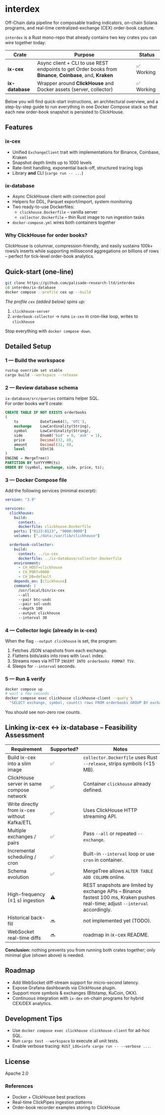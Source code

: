 # interdex

Off-Chain data pipeline for composable trading indicators, on-chain Solana programs, and real-time centralized-exchange (CEX) order-book capture.

`interdex` is a Rust mono-repo that already contains two key crates you can wire together today:

| Crate            | Purpose                                                         | Status |
|------------------|-----------------------------------------------------------------|--------|
| **ix-cex**       | Async client + CLI to use REST endpoints to get Order books from **Binance**, **Coinbase**, and, **Kraken** | ✅  Working |
| **ix-database**  | Wrapper around **ClickHouse** and Docker assets (server, collector) | ✅  Working |

Below you will find quick-start instructions, an architectural overview, and a step-by-step guide to run everything in one Docker Compose stack so that each new order-book snapshot is persisted to ClickHouse.

## Features

### ix-cex

* Unified `ExchangeClient` trait with implementations for Binance, Coinbase, Kraken  
* Snapshot depth limits up to 1000 levels  
* Rate-limit handling, exponential back-off, structured tracing logs  
* Library **and** CLI (`cargo run -- ...`)  

### ix-database

* Async ClickHouse client with connection pool  
* Helpers for DDL, Parquet export/import, system monitoring  
* Two ready-to-use Dockerfiles:  
  * `clickhouse.Dockerfile` – vanilla server  
  * `collector.Dockerfile` – thin Rust image to run ingestion tasks  
* `docker-compose.yml` wires both containers together

### Why ClickHouse for order books?

ClickHouse is columnar, compression-friendly, and easily sustains 100k+ rows/s inserts while supporting millisecond aggregations on billions of rows – perfect for tick-level order-book analytics.

## Quick-start (one-line)

```bash
git clone https://github.com/palisade-research-ltd/interdex
cd interdex/ix-database
docker compose --profile cex up --build
```

*The profile `cex` (added below) spins up:*

1. `clickhouse-server`
2. `orderbook-collector` → runs `ix-cex` in cron-like loop, writes to `clickhouse`

Stop everything with `docker compose down`.

## Detailed Setup

### 1 — Build the workspace

```bash
rustup override set stable
cargo build --workspace --release
```

### 2 — Review database schema

`ix-database/src/queries` contains helper SQL.  
For order books we'll create:

```sql
CREATE TABLE IF NOT EXISTS orderbooks
(
    ts          DateTime64(3, 'UTC'),
    exchange    LowCardinality(String),
    symbol      LowCardinality(String),
    side        Enum8('bid' = 0, 'ask' = 1),
    price       Decimal(32, 8),
    amount      Decimal(32, 8),
    level       UInt16
)
ENGINE = MergeTree()
PARTITION BY toYYYYMM(ts)
ORDER BY (symbol, exchange, side, price, ts);
```

### 3 — Docker Compose file

Add the following services (minimal excerpt):

```yaml
version: "3.9"

services:
  clickhouse:
    build:
      context: .
      dockerfile: clickhouse.Dockerfile
    ports: ["8123:8123", "9000:9000"]
    volumes: ["./data:/var/lib/clickhouse"]

  orderbook-collector:
    build:
      context: ../ix-cex
      dockerfile: ../ix-database/collector.Dockerfile
    environment:
      - CH_HOST=clickhouse
      - CH_PORT=9000
      - CH_DB=default
    depends_on: [clickhouse]
    command: |
      /usr/local/bin/ix-cex
      --all
      --pair btc-usdc
      --pair sol-usdc
      --depth 100
      --output clickhouse
      --interval 30
```

### 4 — Collector logic (already in ix-cex)

When the flag `--output clickhouse` is set, the program:

1. Fetches JSON snapshots from each exchange.  
2. Flattens bids/asks into rows with `level` index.  
3. Streams rows via HTTP `INSERT INTO orderbooks FORMAT TSV`.  
4. Sleeps for `--interval` seconds.

### 5 — Run & verify

```bash
docker compose up
# wait a few seconds ...
docker compose exec clickhouse clickhouse-client --query \
  "SELECT exchange, symbol, count() rows FROM orderbooks GROUP BY exchange, symbol;"
```

You should see non-zero row counts.

## Linking ix-cex ↔ ix-database – Feasibility Assessment

| Requirement                                               | Supported? | Notes |
|-----------------------------------------------------------|------------|-------|
| Build ix-cex into a slim image                            | ✅          | `collector.Dockerfile` uses Rust `--release`, strips symbols (<15 MB). |
| ClickHouse server in same compose network                 | ✅          | Container `clickhouse` already defined. |
| Write directly from ix-cex without Kafka/ETL              | ✅          | Uses ClickHouse HTTP streaming API. |
| Multiple exchanges / pairs                                | ✅          | Pass `--all` or repeated `--exchange`. |
| Incremental scheduling / cron                             | ✅          | Built-in `--interval` loop or use `cron` in container. |
| Schema evolution                                          | ✅          | MergeTree allows `ALTER TABLE ADD COLUMN` online. |
| High-frequency (≤1 s) ingestion                           | ⚠️          | REST snapshots are limited by exchange APIs – Binance fastest 100 ms, Kraken pushes real-time; adjust `--interval` accordingly. |
| Historical back-fill                                      | 🔜         | not implemented yet (TODO). |
| WebSocket real-time diffs                                 | 🔜         | roadmap in ix-cex README. |

**Conclusion:** nothing prevents you from running both crates together; only minimal glue (shown above) is needed.

## Roadmap

* Add WebSocket diff-stream support for micro-second latency.  
* Expose Grafana dashboards via ClickHouse plugin.  
* Support more symbols & exchanges (Bitstamp, KuCoin, OKX).  
* Continuous integration with `ix-dex` on-chain programs for hybrid CEX/DEX analytics.

## Development Tips

* Use `docker compose exec clickhouse clickhouse-client` for ad-hoc SQL.  
* Run `cargo test --workspace` to execute all unit tests.  
* Enable verbose tracing: `RUST_LOG=info cargo run -- --verbose ...`.

## License

Apache 2.0

### References

* Docker + ClickHouse best practices   
* Real-time ClickPipes ingestion patterns   
* Order-book recorder examples storing to ClickHouse
